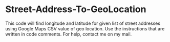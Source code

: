Street-Address-To-GeoLocation
=============================

This code will find longitude and latitude for given list of street addresses using Google Maps CSV value of geo location.  Use the instructions that are written in code comments.  For help, contact me on my mail.